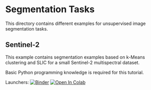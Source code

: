 # Segmentation Tasks

This directory contains different examples for unsupervised image segmentation tasks.

## Sentinel-2

This example contains segmentation examples based on k-Means clustering and SLIC for a small Sentinel-2 multispectral dataset.

Basic Python programming knowledge is required for this tutorial.

Launchers: [![Binder](https://mybinder.org/badge_logo.svg)](https://mybinder.org/v2/gh/Hochschule-fuer-Technik-Stuttgart/teaching-mommert/main?labpath=segmentation%2Fsentinel-2%2Fsentinel-2.ipynb)  [![Open In Colab](https://colab.research.google.com/assets/colab-badge.svg)](https://githubtocolab.com/Hochschule-fuer-Technik-Stuttgart/teaching-mommert/blob/main/segmentation/sentinel-2/sentinel-2.ipynb)
